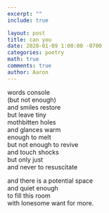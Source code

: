 ```yaml
---
excerpt: ""
include: true

layout: post
title: can you 
date: 2020-01-09 1:00:00 -0700
categories: poetry
math: true
comments: true
author: Aaron
---
```




words console  
(but not enough)  
and smiles restore  
but leave tiny  
mothbitten holes  
and glances warm  
enough to melt  
but not enough to revive  
and touch shocks  
but only just  
and never to resuscitate  

and there is a potential space  
and quiet enough  
to fill this room  
with lonesome want for more.

